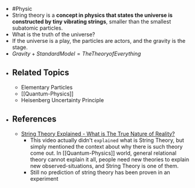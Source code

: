 - #Physic
- String theory is a **concept in physics that states the universe is constructed by tiny vibrating strings**, smaller than the smallest subatomic particles.
- What is the truth of the universe?
- If the universe is a play, the particles are actors, and the gravity is the stage.
- $Gravity + Standard Model = The Theory of Everything$
- ## Related Topics
	- Elementary Particles
	- [[Quantum-Physics]]
	- Heisenberg Uncertainty Principle
- ## References
	- [String Theory Explained - What is The True Nature of Reality?](https://www.youtube.com/watch?v=Da-2h2B4faU)
		- This video actually didn't `explained` what is String Theory, but simply mentioned the context about why there is such theory come out. In [[Quantum-Physics]] world, general relational theory cannot explain it all, people need new theories to explain new observed-situations, and String Theory is one of them.
		- Still no prediction of string theory has been proven in an experiment